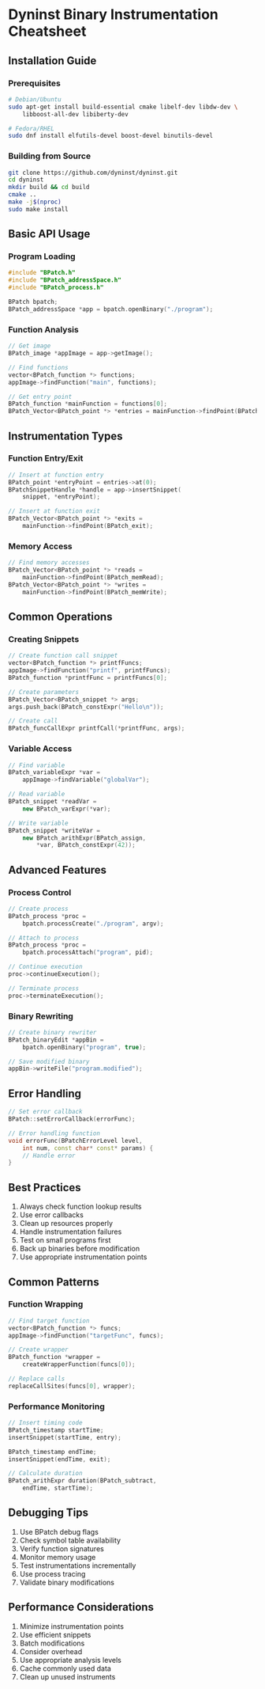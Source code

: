 # Dyninst Binary Instrumentation Cheatsheet

## Installation Guide

### Prerequisites
```bash
# Debian/Ubuntu
sudo apt-get install build-essential cmake libelf-dev libdw-dev \
    libboost-all-dev libiberty-dev

# Fedora/RHEL
sudo dnf install elfutils-devel boost-devel binutils-devel
```

### Building from Source
```bash
git clone https://github.com/dyninst/dyninst.git
cd dyninst
mkdir build && cd build
cmake ..
make -j$(nproc)
sudo make install
```

## Basic API Usage

### Program Loading
```cpp
#include "BPatch.h"
#include "BPatch_addressSpace.h"
#include "BPatch_process.h"

BPatch bpatch;
BPatch_addressSpace *app = bpatch.openBinary("./program");
```

### Function Analysis
```cpp
// Get image
BPatch_image *appImage = app->getImage();

// Find functions
vector<BPatch_function *> functions;
appImage->findFunction("main", functions);

// Get entry point
BPatch_function *mainFunction = functions[0];
BPatch_Vector<BPatch_point *> *entries = mainFunction->findPoint(BPatch_entry);
```

## Instrumentation Types

### Function Entry/Exit
```cpp
// Insert at function entry
BPatch_point *entryPoint = entries->at(0);
BPatchSnippetHandle *handle = app->insertSnippet(
    snippet, *entryPoint);

// Insert at function exit
BPatch_Vector<BPatch_point *> *exits = 
    mainFunction->findPoint(BPatch_exit);
```

### Memory Access
```cpp
// Find memory accesses
BPatch_Vector<BPatch_point *> *reads = 
    mainFunction->findPoint(BPatch_memRead);
BPatch_Vector<BPatch_point *> *writes = 
    mainFunction->findPoint(BPatch_memWrite);
```

## Common Operations

### Creating Snippets
```cpp
// Create function call snippet
vector<BPatch_function *> printfFuncs;
appImage->findFunction("printf", printfFuncs);
BPatch_function *printfFunc = printfFuncs[0];

// Create parameters
BPatch_Vector<BPatch_snippet *> args;
args.push_back(BPatch_constExpr("Hello\n"));

// Create call
BPatch_funcCallExpr printfCall(*printfFunc, args);
```

### Variable Access
```cpp
// Find variable
BPatch_variableExpr *var = 
    appImage->findVariable("globalVar");

// Read variable
BPatch_snippet *readVar = 
    new BPatch_varExpr(*var);

// Write variable
BPatch_snippet *writeVar = 
    new BPatch_arithExpr(BPatch_assign, 
        *var, BPatch_constExpr(42));
```

## Advanced Features

### Process Control
```cpp
// Create process
BPatch_process *proc = 
    bpatch.processCreate("./program", argv);

// Attach to process
BPatch_process *proc = 
    bpatch.processAttach("program", pid);

// Continue execution
proc->continueExecution();

// Terminate process
proc->terminateExecution();
```

### Binary Rewriting
```cpp
// Create binary rewriter
BPatch_binaryEdit *appBin = 
    bpatch.openBinary("program", true);

// Save modified binary
appBin->writeFile("program.modified");
```

## Error Handling
```cpp
// Set error callback
BPatch::setErrorCallback(errorFunc);

// Error handling function
void errorFunc(BPatchErrorLevel level, 
    int num, const char* const* params) {
    // Handle error
}
```

## Best Practices
1. Always check function lookup results
2. Use error callbacks
3. Clean up resources properly
4. Handle instrumentation failures
5. Test on small programs first
6. Back up binaries before modification
7. Use appropriate instrumentation points

## Common Patterns

### Function Wrapping
```cpp
// Find target function
vector<BPatch_function *> funcs;
appImage->findFunction("targetFunc", funcs);

// Create wrapper
BPatch_function *wrapper = 
    createWrapperFunction(funcs[0]);

// Replace calls
replaceCallSites(funcs[0], wrapper);
```

### Performance Monitoring
```cpp
// Insert timing code
BPatch_timestamp startTime;
insertSnippet(startTime, entry);

BPatch_timestamp endTime;
insertSnippet(endTime, exit);

// Calculate duration
BPatch_arithExpr duration(BPatch_subtract, 
    endTime, startTime);
```

## Debugging Tips
1. Use BPatch debug flags
2. Check symbol table availability
3. Verify function signatures
4. Monitor memory usage
5. Test instrumentations incrementally
6. Use process tracing
7. Validate binary modifications

## Performance Considerations
1. Minimize instrumentation points
2. Use efficient snippets
3. Batch modifications
4. Consider overhead
5. Use appropriate analysis levels
6. Cache commonly used data
7. Clean up unused instruments
